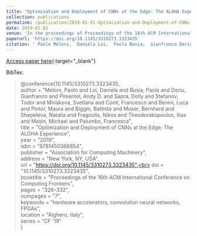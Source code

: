 ```yaml
---
title: "Optimization and Deployment of CNNs at the Edge: The ALOHA Experience"
collection: publications
permalink: /publication/2019-01-01-Optimization-and-Deployment-of-CNNs-at-the-Edge-The-ALOHA-Experience
date: 2019-01-01
venue: 'In the proceedings of Proceedings of the 16th ACM International Conference on Computing Frontiers'
paperurl: 'https://doi.org/10.1145/3310273.3323435'
citation: ' Paolo Meloni,  Daniela Loi,  Paola Busia,  Gianfranco Deriu,  Andy Pimentel,  Dolly Sapra,  Todor Stefanov,  Svetlana Minakova,  Francesco Conti,  Luca Benini,  Maura Pintor,  Battista Biggio,  Bernhard Moser,  Natalia Shepeleva,  Nikos Fragoulis,  Ilias Theodorakopoulos,  Michael Masin,  Francesca Palumbo, &quot;Optimization and Deployment of CNNs at the Edge: The ALOHA Experience.&quot; In the proceedings of Proceedings of the 16th ACM International Conference on Computing Frontiers, 2019.'
---
```

[Access paper here](https://doi.org/10.1145/3310273.3323435){:target="_blank"}

BibTex: 
>@conference{10.1145/3310273.3323435,<br>    author = "Meloni, Paolo and Loi, Daniela and Busia, Paola and Deriu, Gianfranco and Pimentel, Andy D. and Sapra, Dolly and Stefanov, Todor and Minakova, Svetlana and Conti, Francesco and Benini, Luca and Pintor, Maura and Biggio, Battista and Moser, Bernhard and Shepeleva, Natalia and Fragoulis, Nikos and Theodorakopoulos, Ilias and Masin, Michael and Palumbo, Francesca",<br>    title = "Optimization and Deployment of CNNs at the Edge: The ALOHA Experience",<br>    year = "2019",<br>    isbn = "9781450366854",<br>    publisher = "Association for Computing Machinery",<br>    address = "New York, NY, USA",<br>    url = "https://doi.org/10.1145/3310273.3323435",<br>    doi = "10.1145/3310273.3323435",<br>    booktitle = "Proceedings of the 16th ACM International Conference on Computing Frontiers",<br>    pages = "326–332",<br>    numpages = "7",<br>    keywords = "hardware accelerators, convolution neural networks, FPGAs",<br>    location = "Alghero, Italy",<br>    series = "CF '19"<br>}<br>